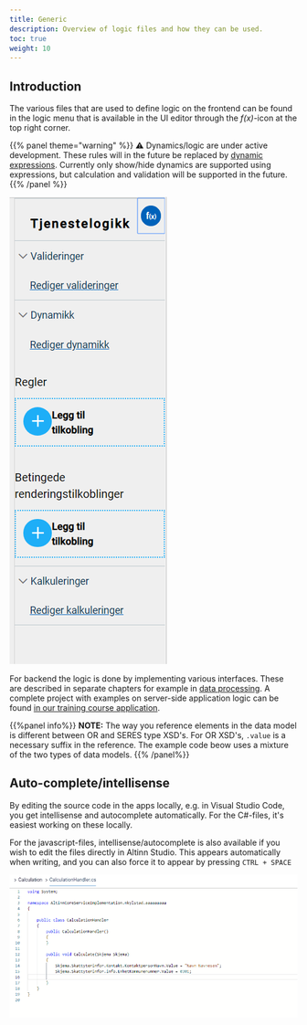 ```yaml
---
title: Generic
description: Overview of logic files and how they can be used.
toc: true
weight: 10
---
```


## Introduction

The various files that are used to define logic on the frontend can be found in the logic menu
that is available in the UI editor through the _f(x)_-icon at the top right corner.

{{% panel theme="warning" %}}
⚠️ Dynamics/logic are under active development. These rules will in the future be replaced by
[dynamic expressions](../expressions). Currently only show/hide dynamics are supported using expressions, but
calculation and validation will be supported in the future.
{{% /panel %}}

![Logic menu](ui-editor-logic-menu.png?height=300px "Logic menu")

For backend the logic is done by implementing various interfaces. These are described in separate chapters for example in [data processing](../dataprocessing/). 
A complete project with examples on server-side application logic can be found [in our training course application](https://altinn.studio/repos/ttd/tilflytter-sogndal-lf/src/branch/master).

{{%panel info%}}
**NOTE:** The way you reference elements in the data model is different between OR and SERES type XSD's.
For OR XSD's, `.value` is a necessary suffix in the reference. The example code beow uses a mixture of the two types of data models.
{{% /panel%}}


## Auto-complete/intellisense

By editing the source code in the apps locally, e.g. in Visual Studio Code, you get intellisense and autocomplete automatically.
For the C#-files, it's easiest working on these locally.

For the javascript-files, intellisense/autocomplete is also available if you wish to edit the files directly in Altinn Studio.
This appears automatically when writing, and you can also force it to appear by pressing `CTRL + SPACE`

![Logic menu - auto-complete/intellisense](datamodel-intellisense.gif "Logic menu - auto-complete/intellisense")
